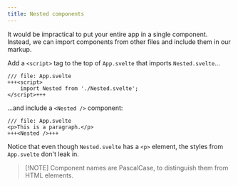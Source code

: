 ```yaml
---
title: Nested components
---
```


It would be impractical to put your entire app in a single component. Instead, we can import components from other files and include them in our markup.

Add a `<script>` tag to the top of `App.svelte` that imports `Nested.svelte`...

```svelte
/// file: App.svelte
+++<script>
	import Nested from './Nested.svelte';
</script>+++
```

...and include a `<Nested />` component:

```svelte
/// file: App.svelte
<p>This is a paragraph.</p>
+++<Nested />+++
```

Notice that even though `Nested.svelte` has a `<p>` element, the styles from `App.svelte` don't leak in.

> [!NOTE] Component names are PascalCase, to distinguish them from HTML elements.
